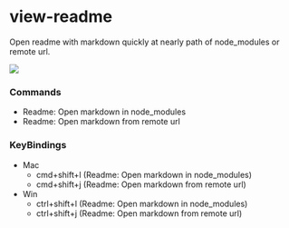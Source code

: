 # view-readme

Open readme with markdown quickly at nearly path of node_modules or remote url.

![](https://github.com/ansenhuang/vscode-view-readme/blob/master/images/example.gif?raw=true)

### Commands

* Readme: Open markdown in node_modules
* Readme: Open markdown from remote url

### KeyBindings

* Mac
  * cmd+shift+l (Readme: Open markdown in node_modules)
  * cmd+shift+j (Readme: Open markdown from remote url)
* Win
  * ctrl+shift+l (Readme: Open markdown in node_modules)
  * ctrl+shift+j (Readme: Open markdown from remote url)
